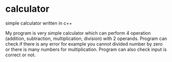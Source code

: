 # calculator
simple calculator written in c++

My program is very simple calculator which can perform 4 operation (addition, subtraction, multiplication, division) with 2 operands. 
Program can check if there is any error for example you cannot divided number by zero or there is many numbers for multiplication. 
Program can also check input is correct or not.
